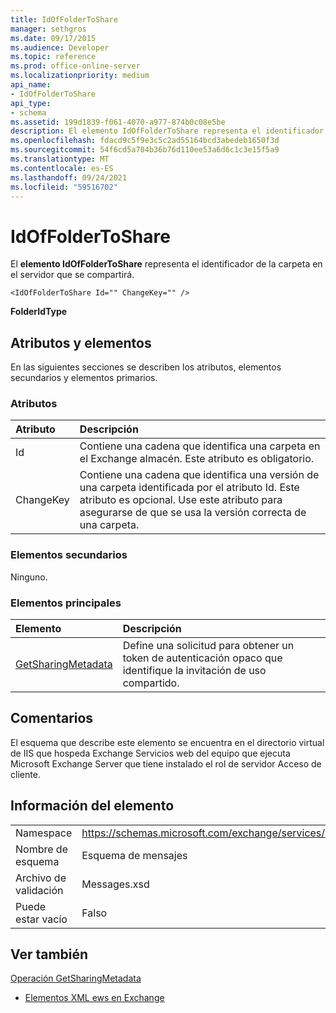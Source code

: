 ```yaml
---
title: IdOfFolderToShare
manager: sethgros
ms.date: 09/17/2015
ms.audience: Developer
ms.topic: reference
ms.prod: office-online-server
ms.localizationpriority: medium
api_name:
- IdOfFolderToShare
api_type:
- schema
ms.assetid: 199d1839-f061-4070-a977-874b0c08e5be
description: El elemento IdOfFolderToShare representa el identificador de la carpeta en el servidor que se compartirá.
ms.openlocfilehash: fdacd9c5f9e3c5c2ad55164bcd3abedeb1650f3d
ms.sourcegitcommit: 54f6cd5a704b36b76d110ee53a6d6c1c3e15f5a9
ms.translationtype: MT
ms.contentlocale: es-ES
ms.lasthandoff: 09/24/2021
ms.locfileid: "59516702"
---
```

# <a name="idoffoldertoshare"></a>IdOfFolderToShare

El **elemento IdOfFolderToShare** representa el identificador de la carpeta en el servidor que se compartirá. 
  
```
<IdOfFolderToShare Id="" ChangeKey="" />
```

 **FolderIdType**
## <a name="attributes-and-elements"></a>Atributos y elementos

En las siguientes secciones se describen los atributos, elementos secundarios y elementos primarios.
  
### <a name="attributes"></a>Atributos

|**Atributo**|**Descripción**|
|:-----|:-----|
|Id  <br/> |Contiene una cadena que identifica una carpeta en el Exchange almacén. Este atributo es obligatorio.  <br/> |
|ChangeKey  <br/> |Contiene una cadena que identifica una versión de una carpeta identificada por el atributo Id. Este atributo es opcional. Use este atributo para asegurarse de que se usa la versión correcta de una carpeta.  <br/> |
   
### <a name="child-elements"></a>Elementos secundarios

Ninguno.
  
### <a name="parent-elements"></a>Elementos principales

|**Elemento**|**Descripción**|
|:-----|:-----|
|[GetSharingMetadata](getsharingmetadata.md) <br/> |Define una solicitud para obtener un token de autenticación opaco que identifique la invitación de uso compartido.  <br/> |
   
## <a name="remarks"></a>Comentarios

El esquema que describe este elemento se encuentra en el directorio virtual de IIS que hospeda Exchange Servicios web del equipo que ejecuta Microsoft Exchange Server que tiene instalado el rol de servidor Acceso de cliente.
  
## <a name="element-information"></a>Información del elemento

|||
|:-----|:-----|
|Namespace  <br/> |https://schemas.microsoft.com/exchange/services/2006/messages  <br/> |
|Nombre de esquema  <br/> |Esquema de mensajes  <br/> |
|Archivo de validación  <br/> |Messages.xsd  <br/> |
|Puede estar vacío  <br/> |Falso  <br/> |
   
## <a name="see-also"></a>Ver también



[Operación GetSharingMetadata](getsharingmetadata-operation.md)


- [Elementos XML ews en Exchange](ews-xml-elements-in-exchange.md)

